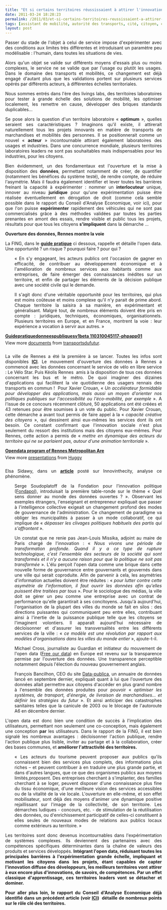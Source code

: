 ```yaml
---
title: "Et si certains territoires réussissaient à attirer l'innovation, à devenir le parfait laboratoire vivant grande échelle ?"
date: 2011-03-24 18:28:23
permalink: /2011/03/et-si-certains-territoires-reussissaient-a-attirer-linnovation-a-devenir-le-parfait-laboratoire-viva.html
tags: [assistant de mobilité, autorité des transports, cité, citoyen, collectivité, innovation, open innovation, open source, partage de données, territoire]
layout: post
---
```


<p style="text-align: justify">Passer du stade de l'objet à celui de service impose d'expérimenter avec des conditions aux limites très différentes et introduisant un paramètre peu modélisable : l'humain, dans toutes les situations de vies.</p> <p style="text-align: justify">Alors qu'un objet se valide sur différents moyens d'essais plus ou moins complexes, le service ne se valide que par l'usage ou plutôt les usages. Dans le domaine des transports et mobilités, ce changement est déjà engagé d'autant plus que les validations portent sur plusieurs services opérés par différents acteurs, à différentes échelles territoriales.</p> <p style="text-align: justify">Nous sommes entrés dans l'ère des livings labs, des territoires laboratoires pour tester à grande échelle des solutions de mobilité, les optimiser localement, les remettre en cause, développer des briques standards duplicables…</p> <p style="text-align: justify">Se pose alors la question d'un territoire laboratoire « <strong>optimum</strong> », quelles seraient ses caractéristiques ? Imaginons qu'il existe, il attirerait naturellement tous les projets innovants en matière de transports de marchandises et mobilités des personnes. Il se positionnerait comme un nouvel « <strong>acteur</strong> » incontournable attirant également laboratoires des usages et industries. Dans une concurrence mondiale, plusieurs territoires laboratoires leaders ne sont pas souhaitables mais indispensables pour les industries, pour les citoyens.</p>   <!--more-->   <p style="text-align: justify">Bien évidemment, un des fondamentaux est l'ouverture et la mise à disposition des <strong>données</strong>, permettant notamment de créer, de quantifier (notamment les bénéfices du système testé), de rendre compte, de réduire l'asymétrie. Mais il faudra également identifier et lever toutes les barrières freinant la capacité à expérimenter : nommer un <strong>interlocuteur</strong> unique, innover au niveau <strong>juridique</strong> pour qu'une expérimentation puisse être réalisée éventuellement en dérogation de droit (comme cela semble possible dans le rapport du Conseil d'Analyse Economique, voir ici), pour que l'on puisse <strong>expérimenter</strong> rapidement des véhicules qui ne sont pas commercialisés grâce à des méthodes validées par toutes les parties prenantes en amont des essais, rendre visible et public tous les projets, résultats pour que tous les citoyens <strong>s'impliquent</strong> dans la démarche …</p> <p style="text-align: justify"><strong>Ouverture des données, Rennes montre la voie</strong></p> <p style="text-align: justify">La FING, dans le <strong><a href="http://fing.org/?Guide-pratique-de-l-ouverture-des">guide pratique</a></strong> ci dessous, rappelle et détaille l'open data. Une opportunité ? un risque ? pourquoi faire ? pour qui ?</p> <p style="text-align: justify;padding-left: 30px">« En s'y engageant, les acteurs publics ont l'occasion de gagner en efficacité, de contribuer au développement économique et à l'amélioration de nombreux services aux habitants comme aux entreprises, de faire émerger des connaissances inédites sur un territoire, et enfin de partager les éléments de la décision publique avec une société civile qui le demande.</p> <p style="text-align: justify;padding-left: 30px">Il s'agit donc d'une véritable opportunité pour les territoires, qui plus est moins coûteuse et moins complexe qu'il n'y parait de prime abord. Chaque territoire la saisira à sa manière, en expérimentant et généralisant. Malgré tout, de nombreux éléments doivent être pris en compte : juridiques, techniques, économiques, organisationnels. Plusieurs territoires en Europe, et en France, montrent la voie : leur expérience a vocation à servir aux autres. »</p> <div id="__ss_7376483" style="text-align: justify;width: 477px"><strong style="margin: 12px 0 4px"><a href="http://www.slideshare.net/transportsdufutur/guidepratiquedonneespubliquesv1beta-110310045117phpapp01" title="Guidepratiquedonneespubliquesv1beta 110310045117-phpapp01">Guidepratiquedonneespubliquesv1beta 110310045117-phpapp01</a></strong>         <div style="padding: 5px 0 12px">View more <a href="http://www.slideshare.net/">documents</a> from <a href="http://www.slideshare.net/transportsdufutur">transportsdufutur</a>.</div> </div> <p style="text-align: justify">La ville de Rennes a été la première à se lancer. Toutes les infos sont disponibles <strong><a href="http://www.data.rennes-metropole.fr/">ICI</a></strong>. Le mouvement d'ouverture des données à Rennes a commencé avec les données concernant le service de vélo en libre service : Le Vélo Star. Puis Kéolis Rennes  amis à la disposition de tous ces données concernant les bus et le métro. De quoi imaginer des dizaines d'applications qui facilitent la vie quotidienne des usagers rennais des transports en commun !  Pour Xavier Crouan, « <em>Un accélérateur formidable pour développer des applications, mais aussi un moyen d'orienter nos politiques publiques sur l'accessibilité ou l'éco-mobilité, par exemple</em> ». A l'issue de ce concours récemment clôturé, 50 applications ont été créées et 43 retenues pour être soumises à un vote du public. Pour Xavier Crouan, cette démarche a avant tout permis de faire appel à la « <em>capacité créative des citoyens</em> », qui dessinent ainsi eux-mêmes les services dont ils ont besoin. Ce constant confirmant que l'innovation sociale n'est plus seulement du ressort des institutions mais des citoyens eux-mêmes. Pour Rennes, cette action a permis de « <em>mettre en dynamique des acteurs du territoire qui ne se parlaient pas, autour d'une animation territoriale</em> ».</p> <div id="__ss_4710764" style="text-align: justify;width: 425px"><strong style="margin: 12px 0 4px"><a href="http://www.slideshare.net/Huggy/opendata-program-of-rennes-metropolitan-are" title="Opendata program of Rennes Metropolitan Are">Opendata program of Rennes Metropolitan Are</a></strong>         <div style="padding: 5px 0 12px">View more <a href="http://www.slideshare.net/">presentations</a> from <a href="http://www.slideshare.net/Huggy">Huggy</a></div> </div> <p style="text-align: justify">Elsa Sidawy, dans un <strong><a href="http://www.innovcity.fr/2011/03/17/l%25E2%2580%2599open-data-pousse-les-villes-a-collaborer-avec-les-citoyens/">article</a></strong> posté sur Innovinthecity, analyse ce phénomène.</p> <p style="text-align: justify;padding-left: 30px">Serge Soudoplatoff de la Fondation pour l'innovation politique (<a href="http://www.fondapol.org/" target="_blank">Fondapol</a>), introduisait la première table-ronde sur le thème « Quel sens donner au monde des données ouvertes ? ». Observant les exemples étrangers, l'enseignant et entrepreneur expliquait que passer à l'intelligence collective exigeait un changement profond des modes de gouvernance de l'administration. Ce changement de paradigme va obliger les municipalités à passer à un mode collaboratif, ce qui implique de « <em>dépasser les clivages politiques habituels des partis qui s'affrontent </em>».</p> <p style="text-align: justify;padding-left: 30px">Un constat que ne renie pas Jean-Louis Missika, adjoint au maire de Paris chargé de l'innovation : « <em>Nous vivons une période de transformation profonde. Quand il y a ce type de rupture technologique, c'est l'ensemble des secteurs de la société qui sont transformés et il n'y a aucune raison pour que la politique ne soit pas transformée</em> ». L'élu perçoit l'open data comme une brique dans cette nouvelle forme de gouvernance entre gouvernants et gouvernés dans une ville qui serait coproduite. Afin de parvenir à cela, les asymétries d'information actuelles doivent être réduites : « <em>pour lutter contre cette asymétrie de l'information, il faut ouvrir les données afin qu'elles puissent être traitées par tous </em>». Pour le sociologue des médias, la ville doit se gérer un peu comme une entreprise avec un contrat de performance qu'elle garantirait à ses concitoyens. Jusqu'à aujourd'hui, l'organisation de la plupart des villes du monde se fait en silos : des directions puissantes qui communiquent peu entre elles, contribuant ainsi à l'inertie de la puissance publique telle que les citoyens se l'imaginent volontiers. Il apparaît aujourd'hui nécessaire de décloisonner et d'assurer les transversalités entre les différents services de la ville : «<em> ce modèle est une révolution par rapport aux modèles d'organisations dans les villes du monde entier</em> », ajoute-t-il.</p> <p style="text-align: justify;padding-left: 30px">Michael Cross, journaliste au Guardian et initiateur du mouvement de l'open data (<a href="http://www.freeourdata.org.uk/" target="_blank">Free our data</a>) en Europe est revenu sur la transparence permise par l'ouverture des données. Une transparence perceptible notamment depuis l'élection du nouveau gouvernement anglais.</p> <p style="text-align: justify;padding-left: 30px">François Bancilhon, CEO du site <a href="http://www.data-publica.com/" target="_blank">Data-publica</a>, un annuaire de données lancé en septembre dernier, expliquait quant à lui que l'ouverture des données allait permettre aux citoyens d'accéder en plus grand nombre à l'ensemble des données produites pour pouvoir «<em> optimiser les systèmes, de transport, d'énergie, de livraison de marchandises… et définir les stratégies du futur</em> ». Et ainsi anticiper des catastrophes sanitaires telles que la canicule de 2003 ou le blocage de l'autoroute A6 en décembre dernier.</p> <p style="text-align: justify">L'open data est donc bien une condition de succès à l'implication des utilisateurs, permettant non seulement une co-conception, mais également une conception <strong>par</strong> les utilisateurs. Dans le rapport de la FING, il est bien signalé les nombreux avantages : décloisonner l'action publique, rendre l'action publique plus lisible, inviter au partage et à la collaboration, créer des bases communes, et <strong>améliorer l'attractivité des territoires.</strong></p> <p style="text-align: justify;padding-left: 30px">« Les acteurs du tourisme peuvent proposer aux publics qu'ils connaissent bien des services plus complets, des informations plus riches – et peuvent contribuer à en traduire une plus grande partie, et dans d'autres langues, que ce que des organismes publics aux moyens limités,proposent. Des entreprises cherchant à s'implanter, des familles cherchant à se loger, peuvent disposer d'une connaissance plus fine du tissu économique, d'une meilleure vision des services accessibles ou de la vitalité de la vie locale. L'ouverture en elle-même, et son effet mobilisateur, sont déjà des moyens d'animer une dynamique positive rejaillissant sur l'image de la collectivité, de son territoire. Les démarches ludiques - concours, etc. - de stimulation de la réutilisation des données, ou d'enrichissement participatif de celles-ci constituent à elles seules de nouveaux modes de relations aux publics locaux comme extérieurs au territoire. »</p> <p style="text-align: justify">Les territoires sont donc devenus incontournables dans l'expérimentation de systèmes complexes. Ils deviennent des partenaires avec des compétences spécifiques déterminantes dans la chaîne de valeurs des produits et services développés. <strong>Intégrant l'open data, réduisant toutes les principales barrières à l'expérimentation grande échelle, impliquant et motivant les citoyens dans les projets, étant capables de capter l'innovation diffuse des développeurs, les meilleurs territoires vont attirer à eux encore plus d'innovations, de savoirs, de compétences. Par un effet classique d'apprentissage, ces territoires leaders vont se détacher et dominer.</strong></p> <p style="text-align: justify"><strong>Pour aller plus loin, le rapport du Conseil d'Analyse Economique déjà identifié dans un précédent article (voir <a href="https://gabrielplassat.github.io/transportsdufutur/2010/10/creativite-et-innovations-dans-les-territoires-plus-dans-les-usages-que-dans-les-technologies.html" target="_blank">ICI</a>)  détaille de nombreux points sur le rôle clé des territoires. </strong></p>
